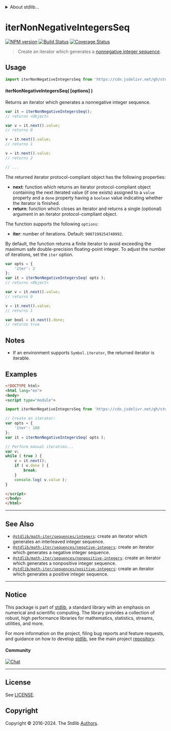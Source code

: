 <!--

@license Apache-2.0

Copyright (c) 2020 The Stdlib Authors.

Licensed under the Apache License, Version 2.0 (the "License");
you may not use this file except in compliance with the License.
You may obtain a copy of the License at

   http://www.apache.org/licenses/LICENSE-2.0

Unless required by applicable law or agreed to in writing, software
distributed under the License is distributed on an "AS IS" BASIS,
WITHOUT WARRANTIES OR CONDITIONS OF ANY KIND, either express or implied.
See the License for the specific language governing permissions and
limitations under the License.

-->


<details>
  <summary>
    About stdlib...
  </summary>
  <p>We believe in a future in which the web is a preferred environment for numerical computation. To help realize this future, we've built stdlib. stdlib is a standard library, with an emphasis on numerical and scientific computation, written in JavaScript (and C) for execution in browsers and in Node.js.</p>
  <p>The library is fully decomposable, being architected in such a way that you can swap out and mix and match APIs and functionality to cater to your exact preferences and use cases.</p>
  <p>When you use stdlib, you can be absolutely certain that you are using the most thorough, rigorous, well-written, studied, documented, tested, measured, and high-quality code out there.</p>
  <p>To join us in bringing numerical computing to the web, get started by checking us out on <a href="https://github.com/stdlib-js/stdlib">GitHub</a>, and please consider <a href="https://opencollective.com/stdlib">financially supporting stdlib</a>. We greatly appreciate your continued support!</p>
</details>

# iterNonNegativeIntegersSeq

[![NPM version][npm-image]][npm-url] [![Build Status][test-image]][test-url] [![Coverage Status][coverage-image]][coverage-url] <!-- [![dependencies][dependencies-image]][dependencies-url] -->

> Create an iterator which generates a [nonnegative integer sequence][oeis-a001477].

<!-- Section to include introductory text. Make sure to keep an empty line after the intro `section` element and another before the `/section` close. -->

<section class="intro">

</section>

<!-- /.intro -->

<!-- Package usage documentation. -->



<section class="usage">

## Usage

<!-- eslint-disable id-length -->

```javascript
import iterNonNegativeIntegersSeq from 'https://cdn.jsdelivr.net/gh/stdlib-js/math-iter-sequences-nonnegative-integers@esm/index.mjs';
```

#### iterNonNegativeIntegersSeq( \[options] )

Returns an iterator which generates a nonnegative integer sequence.

<!-- eslint-disable id-length -->

```javascript
var it = iterNonNegativeIntegersSeq();
// returns <Object>

var v = it.next().value;
// returns 0

v = it.next().value;
// returns 1

v = it.next().value;
// returns 2

// ...
```

The returned iterator protocol-compliant object has the following properties:

-   **next**: function which returns an iterator protocol-compliant object containing the next iterated value (if one exists) assigned to a `value` property and a `done` property having a `boolean` value indicating whether the iterator is finished.
-   **return**: function which closes an iterator and returns a single (optional) argument in an iterator protocol-compliant object.

The function supports the following `options`:

-   **iter**: number of iterations. Default: `9007199254740992`.

By default, the function returns a finite iterator to avoid exceeding the maximum safe double-precision floating-point integer. To adjust the number of iterations, set the `iter` option.

<!-- eslint-disable id-length -->

```javascript
var opts = {
    'iter': 2
};
var it = iterNonNegativeIntegersSeq( opts );
// returns <Object>

var v = it.next().value;
// returns 0

v = it.next().value;
// returns 1

var bool = it.next().done;
// returns true
```

</section>

<!-- /.usage -->

<!-- Package usage notes. Make sure to keep an empty line after the `section` element and another before the `/section` close. -->

<section class="notes">

## Notes

-   If an environment supports `Symbol.iterator`, the returned iterator is iterable.

</section>

<!-- /.notes -->

<!-- Package usage examples. -->

<section class="examples">

## Examples

<!-- eslint no-undef: "error" -->

<!-- eslint-disable id-length -->

```html
<!DOCTYPE html>
<html lang="en">
<body>
<script type="module">

import iterNonNegativeIntegersSeq from 'https://cdn.jsdelivr.net/gh/stdlib-js/math-iter-sequences-nonnegative-integers@esm/index.mjs';

// Create an iterator:
var opts = {
    'iter': 100
};
var it = iterNonNegativeIntegersSeq( opts );

// Perform manual iteration...
var v;
while ( true ) {
    v = it.next();
    if ( v.done ) {
        break;
    }
    console.log( v.value );
}

</script>
</body>
</html>
```

</section>

<!-- /.examples -->

<!-- Section to include cited references. If references are included, add a horizontal rule *before* the section. Make sure to keep an empty line after the `section` element and another before the `/section` close. -->

<section class="references">

</section>

<!-- /.references -->

<!-- Section for related `stdlib` packages. Do not manually edit this section, as it is automatically populated. -->

<section class="related">

* * *

## See Also

-   <span class="package-name">[`@stdlib/math-iter/sequences/integers`][@stdlib/math/iter/sequences/integers]</span><span class="delimiter">: </span><span class="description">create an iterator which generates an interleaved integer sequence.</span>
-   <span class="package-name">[`@stdlib/math-iter/sequences/negative-integers`][@stdlib/math/iter/sequences/negative-integers]</span><span class="delimiter">: </span><span class="description">create an iterator which generates a negative integer sequence.</span>
-   <span class="package-name">[`@stdlib/math-iter/sequences/nonpositive-integers`][@stdlib/math/iter/sequences/nonpositive-integers]</span><span class="delimiter">: </span><span class="description">create an iterator which generates a nonpositive integer sequence.</span>
-   <span class="package-name">[`@stdlib/math-iter/sequences/positive-integers`][@stdlib/math/iter/sequences/positive-integers]</span><span class="delimiter">: </span><span class="description">create an iterator which generates a positive integer sequence.</span>

</section>

<!-- /.related -->

<!-- Section for all links. Make sure to keep an empty line after the `section` element and another before the `/section` close. -->


<section class="main-repo" >

* * *

## Notice

This package is part of [stdlib][stdlib], a standard library with an emphasis on numerical and scientific computing. The library provides a collection of robust, high performance libraries for mathematics, statistics, streams, utilities, and more.

For more information on the project, filing bug reports and feature requests, and guidance on how to develop [stdlib][stdlib], see the main project [repository][stdlib].

#### Community

[![Chat][chat-image]][chat-url]

---

## License

See [LICENSE][stdlib-license].


## Copyright

Copyright &copy; 2016-2024. The Stdlib [Authors][stdlib-authors].

</section>

<!-- /.stdlib -->

<!-- Section for all links. Make sure to keep an empty line after the `section` element and another before the `/section` close. -->

<section class="links">

[npm-image]: http://img.shields.io/npm/v/@stdlib/math-iter-sequences-nonnegative-integers.svg
[npm-url]: https://npmjs.org/package/@stdlib/math-iter-sequences-nonnegative-integers

[test-image]: https://github.com/stdlib-js/math-iter-sequences-nonnegative-integers/actions/workflows/test.yml/badge.svg?branch=v0.2.1
[test-url]: https://github.com/stdlib-js/math-iter-sequences-nonnegative-integers/actions/workflows/test.yml?query=branch:v0.2.1

[coverage-image]: https://img.shields.io/codecov/c/github/stdlib-js/math-iter-sequences-nonnegative-integers/main.svg
[coverage-url]: https://codecov.io/github/stdlib-js/math-iter-sequences-nonnegative-integers?branch=main

<!--

[dependencies-image]: https://img.shields.io/david/stdlib-js/math-iter-sequences-nonnegative-integers.svg
[dependencies-url]: https://david-dm.org/stdlib-js/math-iter-sequences-nonnegative-integers/main

-->

[chat-image]: https://img.shields.io/gitter/room/stdlib-js/stdlib.svg
[chat-url]: https://app.gitter.im/#/room/#stdlib-js_stdlib:gitter.im

[stdlib]: https://github.com/stdlib-js/stdlib

[stdlib-authors]: https://github.com/stdlib-js/stdlib/graphs/contributors

[umd]: https://github.com/umdjs/umd
[es-module]: https://developer.mozilla.org/en-US/docs/Web/JavaScript/Guide/Modules

[deno-url]: https://github.com/stdlib-js/math-iter-sequences-nonnegative-integers/tree/deno
[deno-readme]: https://github.com/stdlib-js/math-iter-sequences-nonnegative-integers/blob/deno/README.md
[umd-url]: https://github.com/stdlib-js/math-iter-sequences-nonnegative-integers/tree/umd
[umd-readme]: https://github.com/stdlib-js/math-iter-sequences-nonnegative-integers/blob/umd/README.md
[esm-url]: https://github.com/stdlib-js/math-iter-sequences-nonnegative-integers/tree/esm
[esm-readme]: https://github.com/stdlib-js/math-iter-sequences-nonnegative-integers/blob/esm/README.md
[branches-url]: https://github.com/stdlib-js/math-iter-sequences-nonnegative-integers/blob/main/branches.md

[stdlib-license]: https://raw.githubusercontent.com/stdlib-js/math-iter-sequences-nonnegative-integers/main/LICENSE

[oeis-a001477]: http://oeis.org/A001477

<!-- <related-links> -->

[@stdlib/math/iter/sequences/integers]: https://github.com/stdlib-js/math-iter-sequences-integers/tree/esm

[@stdlib/math/iter/sequences/negative-integers]: https://github.com/stdlib-js/math-iter-sequences-negative-integers/tree/esm

[@stdlib/math/iter/sequences/nonpositive-integers]: https://github.com/stdlib-js/math-iter-sequences-nonpositive-integers/tree/esm

[@stdlib/math/iter/sequences/positive-integers]: https://github.com/stdlib-js/math-iter-sequences-positive-integers/tree/esm

<!-- </related-links> -->

</section>

<!-- /.links -->
